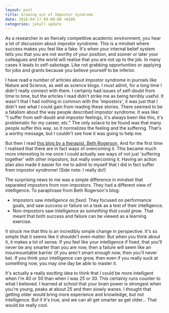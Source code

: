 ```yaml
---
layout: post
title: Growing out of Impostor Syndrome
date: 2018-04-17 09:00:00 +0100
categories: jekyll update
---
```

As a researcher in an fiercely competitive academic environment, you hear a lot of discussion about impostor syndrome. This is a mindset where success makes you feel like a fake. It's when your internal belief system tells you that you are not worthy of your position, and sooner or later your colleagues and the world will realise that you are not up to the job. In many cases it leads to self-sabotage. Like not grabbing opportunities or applying for jobs and grants because you believe yourself to be inferior. 

I have read a number of articles about impostor syndrome in journals like Nature and Science, as well as science blogs. I must admit, for a long time I didn't really connect with them. I certainly had issues of self-doubt from time to time, but the articles I read didn't strike me as being terribly useful. It wasn't that I had nothing in common with the 'impostors', it was just that I didn't see what I could gain from reading these stories. There seemed to be a fatalism about the way people described impostor syndrome. It was like: "I suffer from self-doubt and impostor feelings, it's always been like this, it's problematic for my career, etc." The only solace to be found was that many people suffer this way, so it normalizes the feeling and the suffering. That's a worthy message, but I couldn't see how it was going to help me. 

But then I read [this blog by a therapist, Beth Rogerson](https://bethrogerson.com/tag/imposter-syndrome/). And for the first time I realised that there are in fact ways of overcoming it. This became much more interesting to me once I could actually see ways of not just 'suffering together' with other impostors, but really overcoming it. Having an action plan also made it easier for me to admit to myself that I did in fact suffer from impostor syndrome! (Side note: I really do!)

The surprising news to me was a simple difference in mindset that separated impostors from non-impostors. They had a different view of intelligence. To paraphrase from Beth Rogerson's blog:
- Impostors saw *intelligence as fixed*. They focused on performance goals, and saw success or failure on a task as a test of their intelligence.
- Non-impostors saw intelligence as *something that could grow*. That meant that both success and failure can be viewed as a learning exercise. 

It struck me that this is an incredibly simple change in perspective. It's so simple that it seems like it shouldn't even matter. But when you think about it, it makes a lot of sense. If you feel like your intelligence if fixed, that you'll never be any smarter than you are now, then a failure will seem like an insurmountable barrier (if you aren't smart enough now, then you'll never be). If you think your intelligence can grow, then even if you really suck at something now, you may one day be able to master it. 

It's actually a really exciting idea to think that I could be more intelligent when I'm 40 or 50 than when I was 25 or 30. This certainly runs counter to what I believed. I learned at school that your brain power is strongest when you're young, peaks at about 25 and then slowly wanes. I thought that getting older would bring more experience and knowledge, but not intelligence. But if it's true, and we can all get smarter as get older... That would be really cool. 
